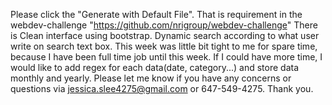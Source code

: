   Please click the "Generate with Default File".
That is requirement in the webdev-challenge "https://github.com/nrigroup/webdev-challenge"
There is Clean interface using bootstrap. Dynamic search according to what user write on search text box.
  This week was little bit tight to me for spare time, because I have been full time job until this week.
If I could have more time, I would like to add regex for each data(date, category...) and store data monthly and yearly.
Please let me know if you have any concerns or questions via jessica.slee4275@gmail.com or 647-549-4275.
Thank you.
